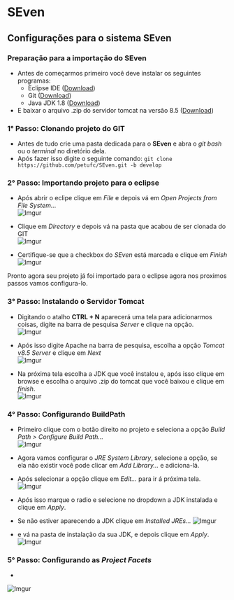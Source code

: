 # SEven

## Configurações para o sistema SEven

### Preparação para a importação do SEven
- Antes de começarmos primeiro você deve instalar os seguintes programas:
  - Eclipse IDE ([Download](http://www.eclipse.org/downloads/))
  - Git ([Download](https://git-scm.com/downloads))
  - Java JDK 1.8 ([Download](https://www.oracle.com/technetwork/pt/java/javase/downloads/jdk8-downloads-2133151.html))
- E baixar o arquivo .zip do servidor tomcat na versão 8.5 ([Download](https://tomcat.apache.org/download-80.cgi))

### 1° Passo: Clonando projeto do GIT

- Antes de tudo crie uma pasta dedicada para o **SEven** e abra o _git bash_ ou o _terminal_ no diretório dela.
- Após fazer isso digite o seguinte comando: `git clone https://github.com/petufc/SEven.git -b develop`

### 2° Passo: Importando projeto para o eclipse

- Após abrir o eclipe clique em _File_ e depois vá em _Open Projects from File System..._<br>
![Imgur](https://i.imgur.com/MMQrp6Z.png)

- Clique em _Directory_ e depois vá na pasta que acabou de ser clonada do GIT<br>
![Imgur](https://i.imgur.com/9ILxlpr.png)

- Certifique-se que a checkbox do _SEven_ está marcada e clique em _Finish_<br>
![Imgur](https://i.imgur.com/MmYmUdj.png)

Pronto agora seu projeto já foi importado para o eclipse agora nos proximos passos vamos configura-lo.

### 3° Passo: Instalando o Servidor Tomcat
- Digitando o atalho **CTRL + N** aparecerá uma tela para adicionarmos coisas, digite na barra de pesquisa _Server_ e clique na opção.<br>
![Imgur](https://i.imgur.com/PW4nhLo.png)

- Após isso digite Apache na barra de pesquisa, escolha a opção *Tomcat v8.5 Server* e clique em *Next*<br>
![Imgur](https://i.imgur.com/H6fBhcC.png)

- Na próxima tela escolha a JDK que você instalou e, após isso clique em browse e escolha o arquivo .zip do tomcat que você baixou e clique em *finish*.<br>
![Imgur](https://i.imgur.com/gKDXDS1.png)

### 4° Passo: Configurando BuildPath
- Primeiro clique com o botão direito no projeto e seleciona a opção *Build Path > Configure Build Path...*<br>
![Imgur](https://i.imgur.com/2XjUq4K.jpg)

- Agora vamos configurar o *JRE System Library*, selecione a opção, se ela não existir você pode clicar em *Add Library...* e adiciona-lá.
- Após selecionar a opção clique em *Edit...* para ir á próxima tela.<br>
![Imgur](https://i.imgur.com/JMtE7Bs.png)

- Após isso marque o radio e selecione no dropdown a JDK instalada e clique em *Apply*.
- Se não estiver aparecendo a JDK clique em *Installed JREs...*
![Imgur](https://i.imgur.com/s93FjTk.png)

- e vá na pasta de instalação da sua JDK, e depois clique em *Apply*.
![Imgur](https://i.imgur.com/BJkoulc.png)

### 5° Passo: Configurando as *Project Facets*
- 
![Imgur](https://i.imgur.com/HB0XAoj.png)
